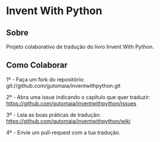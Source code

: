 # Invent With Python

## Sobre

Projeto colaborativo de tradução do livro Invent With Python.

## Como Colaborar

1º - Faça um fork do repositório: git://github.com/gutomaia/inventwithpython.git

2º - Abra uma issue indicando o capítulo que quer traduzir: https://github.com/gutomaia/inventwithpython/issues

3º - Leia as boas práticas de tradução: https://github.com/gutomaia/inventwithpython/wiki

4º - Envie um pull-request com a tua tradução.
